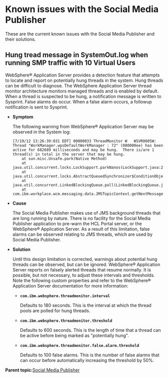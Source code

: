 # Known issues with the Social Media Publisher

These are the current known issues with the Social Media Publisher and their solutions.

## Hung tread message in SystemOut.log when running SMP traffic with 10 Virtual Users

WebSphere® Application Server provides a detection feature that attempts to locate and report on potentially hung threads in the system. Hung threads can be difficult to diagnose. The WebSphere Application Server thread monitor architecture monitors managed threads and is enabled by default. When a thread is suspected to be hung, a notification message is written to Sysprint. False alarms do occur. When a false alarm occurs, a followup notification is sent to Sysprint.

-   **Symptom**

    The following warning from WebSphere® Application Server may be observed in the System log:

    ```
    [7/19/12 13:26:39:031 EDT] 00000033 ThreadMonitor W   WSVR0605W: Thread "WorkManager.wpsDefaultWorkManager : 72" (000000ee) has been active for 682689 milliseconds and may be hung.  There is/are 1 thread(s) in total in the server that may be hung.
        at sun.misc.Unsafe.park(Native Method)
        at java.util.concurrent.locks.LockSupport.parkNanos(LockSupport.java:224)
        at java.util.concurrent.locks.AbstractQueuedSynchronizer$ConditionObject.awaitNanos(AbstractQueuedSynchronizer.java:2036)
        at java.util.concurrent.LinkedBlockingQueue.poll(LinkedBlockingQueue.java:435)
        at com.ibm.workplace.wcm.messaging.data.JMSTopicContext.getNextMessage(JMSTopicContext.java:232)
    ```

-   **Cause**

    The Social Media Publisher makes use of JMS background threads that are long running by nature. There is no facility for the Social Media Publisher application to pre-warn the HCL Portal server, or the WebSphere® Application Server. As a result of this limitation, false alarms can be observed relating to JMS threads, which are used by Social Media Publisher.

-   **Solution**

    Until this design limitation is corrected, warnings about potential hung threads can be observed, but can be ignored. WebSphere® Application Server reports on falsely alerted threads that resume normally. It is possible, but not necessary, to adjust these intervals and thresholds. Note the following custom properties and refer to the WebSphere® Application Server documentation for more information:

    -   **`com.ibm.websphere.threadmonitor.interval`**

        Defaults to 180 seconds. This is the interval at which the thread pools are polled for hung threads.

    -   **`com.ibm.websphere.threadmonitor.threshold`**

        Defaults to 600 seconds. This is the length of time that a thread can be active before being marked as "potentially hung".

    -   **`com.ibm.websphere.threadmonitor.false.alarm.threshold`**

        Defaults to 100 false alarms. This is the number of false alarms that can occur before automatically increasing the threshold by 50%.


**Parent topic:**[Social Media Publisher](../wcm/wcm_sm.md)

